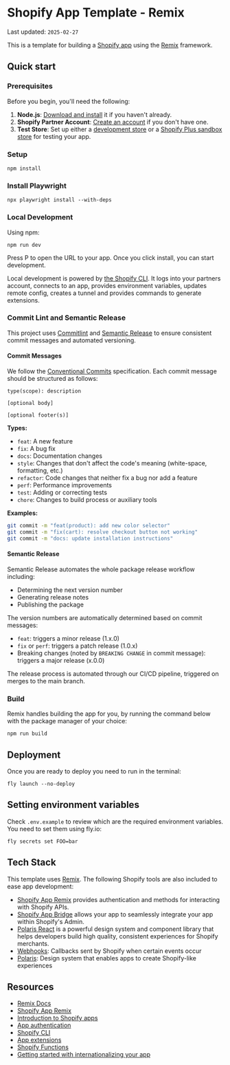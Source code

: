 # Shopify App Template - Remix

Last updated: `2025-02-27`

This is a template for building a [Shopify app](https://shopify.dev/docs/apps/getting-started) using the [Remix](https://remix.run) framework.

## Quick start

### Prerequisites

Before you begin, you'll need the following:

1. **Node.js**: [Download and install](https://nodejs.org/en/download/) it if you haven't already.
2. **Shopify Partner Account**: [Create an account](https://partners.shopify.com/signup) if you don't have one.
3. **Test Store**: Set up either a [development store](https://help.shopify.com/en/partners/dashboard/development-stores#create-a-development-store) or a [Shopify Plus sandbox store](https://help.shopify.com/en/partners/dashboard/managing-stores/plus-sandbox-store) for testing your app.

### Setup

```shell
npm install
```

### Install Playwright

```shell
npx playwright install --with-deps
```

### Local Development

Using npm:

```shell
npm run dev
```

Press P to open the URL to your app. Once you click install, you can start development.

Local development is powered by [the Shopify CLI](https://shopify.dev/docs/apps/tools/cli). It logs into your partners account, connects to an app, provides environment variables, updates remote config, creates a tunnel and provides commands to generate extensions.

### Commit Lint and Semantic Release

This project uses [Commitlint](https://commitlint.js.org/) and [Semantic Release](https://semantic-release.gitbook.io/semantic-release/) to ensure consistent commit messages and automated versioning.

#### Commit Messages

We follow the [Conventional Commits](https://www.conventionalcommits.org/) specification. Each commit message should be structured as follows:

```
type(scope): description

[optional body]

[optional footer(s)]
```

**Types:**

- `feat`: A new feature
- `fix`: A bug fix
- `docs`: Documentation changes
- `style`: Changes that don't affect the code's meaning (white-space, formatting, etc.)
- `refactor`: Code changes that neither fix a bug nor add a feature
- `perf`: Performance improvements
- `test`: Adding or correcting tests
- `chore`: Changes to build process or auxiliary tools

**Examples:**

```sh
git commit -m "feat(product): add new color selector"
git commit -m "fix(cart): resolve checkout button not working"
git commit -m "docs: update installation instructions"
```

#### Semantic Release

Semantic Release automates the whole package release workflow including:

- Determining the next version number
- Generating release notes
- Publishing the package

The version numbers are automatically determined based on commit messages:

- `feat`: triggers a minor release (1.x.0)
- `fix` or `perf`: triggers a patch release (1.0.x)
- Breaking changes (noted by `BREAKING CHANGE` in commit message): triggers a major release (x.0.0)

The release process is automated through our CI/CD pipeline, triggered on merges to the main branch.

### Build

Remix handles building the app for you, by running the command below with the package manager of your choice:

```shell
npm run build
```

## Deployment

Once you are ready to deploy you need to run in the terminal:

```shell
fly launch --no-deploy
```

## Setting environment variables

Check `.env.example` to review which are the required environment variables. You need to set them using fly.io:

```
fly secrets set FOO=bar
```

## Tech Stack

This template uses [Remix](https://remix.run). The following Shopify tools are also included to ease app development:

- [Shopify App Remix](https://shopify.dev/docs/api/shopify-app-remix) provides authentication and methods for interacting with Shopify APIs.
- [Shopify App Bridge](https://shopify.dev/docs/apps/tools/app-bridge) allows your app to seamlessly integrate your app within Shopify's Admin.
- [Polaris React](https://polaris.shopify.com/) is a powerful design system and component library that helps developers build high quality, consistent experiences for Shopify merchants.
- [Webhooks](https://github.com/Shopify/shopify-app-js/tree/main/packages/shopify-app-remix#authenticating-webhook-requests): Callbacks sent by Shopify when certain events occur
- [Polaris](https://polaris.shopify.com/): Design system that enables apps to create Shopify-like experiences

## Resources

- [Remix Docs](https://remix.run/docs/en/v1)
- [Shopify App Remix](https://shopify.dev/docs/api/shopify-app-remix)
- [Introduction to Shopify apps](https://shopify.dev/docs/apps/getting-started)
- [App authentication](https://shopify.dev/docs/apps/auth)
- [Shopify CLI](https://shopify.dev/docs/apps/tools/cli)
- [App extensions](https://shopify.dev/docs/apps/app-extensions/list)
- [Shopify Functions](https://shopify.dev/docs/api/functions)
- [Getting started with internationalizing your app](https://shopify.dev/docs/apps/best-practices/internationalization/getting-started)
